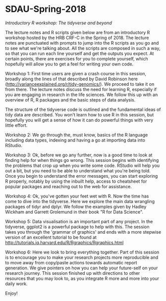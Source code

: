 # SDAU-Spring-2018
*Introductory R workshop: The tidyverse and beyond*

The lecture notes and R scripts given below are from an introductory R workshop hosted by the HRB CRF-C in the Spring of 2018. The lecture notes are punctuated with prompts to jump into the R scripts as you go and to see what we're talking about. All the scripts are composed in such a way, so that you can run each line yourself and get the outputs you expect. At certain points, there are exercises for you to complete yourself, which hopefully will allow you to get a feel for writing your own code. 

Workshop 1:
First time users are given a crash course in this session, broadly along the lines of that described by David Robinson here (http://varianceexplained.org/r/tidy-genomics/). We proceed to take it on from there. The lecture notes discuss the need for learning R, especially if you are engaging in research in the life sciences. We follow this up with an overview of R, R packages and the basic steps of data analysis. 

The structure of the tidyverse code is outlined and the fundamental ideas of tidy data are described. You won't learn how to use R in this session, but hopefully you will get a sense of how it can do powerful things with very little effort. 

Workshop 2:
We go through the, must know, basics of the R language including data types, indexing and having a go at importing data into RStudio. 

Workshop 3: 
Ok, before we go any further, now is a good time to look at finding help for when things go wrong. This session begins with identifying the problems that crop up when you write some code. RStudio will help you out a bit, but you need to be able to understand what you're being told. Once you begin to understand the error messages, you can start exploring R properly, notably by using the inbuilt help, access to cheatsheet for popular packages and reaching out to the web for assistance.  

Workshop 4:
Ok, you've gotten your feet wet with R. Now the time has come to dive into the tidyverse. Here we explore the main data wrangling packages of tidyr and dplyr. We follow the examples given by Hadley Wickham and Garrett Grolemund in their book "R for Data Science".  

Workshop 5:
Data visualisation is an important part of any project. In the tidyverse, ggplot2 is a powerful package to help with this. The session takes you through the 'grammar of graphics' and ends with a more stepwise version of an excellent tutorial to be found at http://tutorials.iq.harvard.edu/R/Rgraphics/Rgraphics.html  

Workshop 6:
Here we look to bring everything together. Part of this session is to encourage you to make your research projects more reproducible and to move away from copy/paste actions towards automatic report generation. We give pointers on how you can help your future-self on your research journey. This session finished up with directions to other resources that you may look to, as you integrate R more and more into your daily work.

Enjoy!
